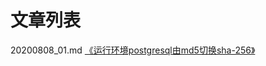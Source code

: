 # 文章列表

20200808_01.md [《运行环境postgresql由md5切换sha-256》](https://github.com/bertramcheng/blog/blob/master/pg/20200808_01.md)

